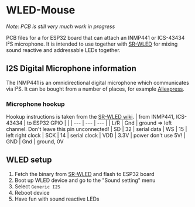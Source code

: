 # WLED-Mouse

*Note: PCB is still very much work in progress*

PCB files for a for ESP32 board that can attach an INMP441 or ICS-43434 I²S microphone. It is intended to use together with [SR-WLED](https://github.com/atuline/WLED/) for mixing sound reactive and addressable LEDs together.

## I2S Digital Microphone information
The INMP441 is an omnidirectional digital microphone which communicates via I²S. It can be bought from a number of places, for example [Aliexpress](https://www.aliexpress.com/i/32962426410.html).

### Microphone hookup

Hookup instructions is taken from the [SR-WLED wiki](https://github.com/atuline/WLED/wiki/Digital-Microphone-Hookup#i2s-digital-audio).
| from INMP441, ICS-43434 | to ESP32 GPIO | |
| ---   | ---   | --- |
| L/R   | Gnd   | ground => left channel. Don't leave this pin unconnected!
| SD    | 32    | serial data
| WS    | 15    | left right clock
| SCK   | 14    | serial clock
| VDD   | 3.3V  | power don't use 5V!
| GND   | Gnd   | ground, 0V

## WLED setup

1. Fetch the binary from [SR-WLED](https://github.com/atuline/WLED/releases/latest) and flash to ESP32 board
1. Boot up WLED device and go to the "Sound setting" menu
2. Select `Generic I2S`
3. Reboot device
4. Have fun with sound reactive LEDs
